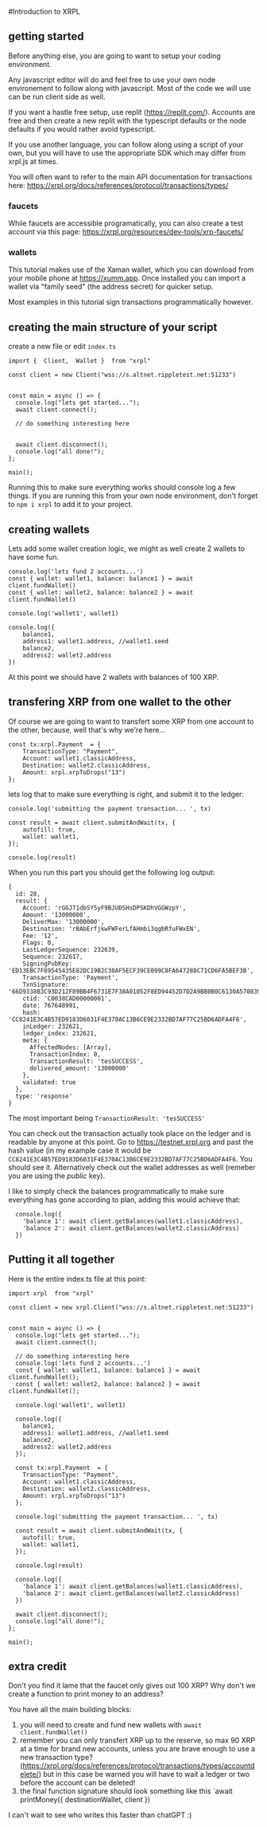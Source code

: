 #Introduction to XRPL

## getting started

Before anything else, you are going to want to setup your coding environment.

Any javascript editor will do and feel free to use your own node environement to follow along with javascript. Most of the code we will use can be run client side as well. 

If you want a hastle free setup, use replit (https://replit.com/). Accounts are free and then create a new replit with the typescript defaults or the node defaults if you would rather avoid typescript.

If you use another language, you can follow along using a script of your own, but you will have to use the appropriate SDK which may differ from xrpl.js at times.

You will often want to refer to the main API documentation for transactions here: https://xrpl.org/docs/references/protocol/transactions/types/


### faucets

While faucets are accessible programatically, you can also create a test account via this page: https://xrpl.org/resources/dev-tools/xrp-faucets/


### wallets

This tutorial makes use of the Xaman wallet, which you can download from your mobile phone at https://xumm.app. 
Once installed you can import a wallet via "family seed" (the address secret) for quicker setup. 

Most examples in this tutorial sign transactions programmatically however. 


## creating the main structure of your script 

create a new file or edit `index.ts`

    import {  Client,  Wallet }  from "xrpl" 
    
    const client = new Client("wss://s.altnet.rippletest.net:51233")


    const main = async () => {
      console.log("lets get started...");
      await client.connect();

      // do something interesting here

  
      await client.disconnect();
      console.log("all done!");
    };

    main();

Running this to make sure everything works should console log a few things.
If you are running this from your own node environment, don't forget to `npm i xrpl` to add it to your project.


## creating wallets 

Lets add some wallet creation logic, we might as well create 2 wallets to have some fun.

    console.log('lets fund 2 accounts...')
    const { wallet: wallet1, balance: balance1 } = await client.fundWallet()
    const { wallet: wallet2, balance: balance2 } = await client.fundWallet()

    console.log('wallet1', wallet1)

    console.log({ 
        balance1, 
        address1: wallet1.address, //wallet1.seed
        balance2, 
        address2: wallet2.address 
    })

At this point we should have 2 wallets with balances of 100 XRP.

## transfering XRP from one wallet to the other

Of course we are going to want to transfert some XRP from one account to the other, because, well that's why we're here...

    const tx:xrpl.Payment  = {
        TransactionType: "Payment",
        Account: wallet1.classicAddress,
        Destination: wallet2.classicAddress,
        Amount: xrpl.xrpToDrops("13")
    };

lets log that to make sure everything is right, and submit it to the ledger: 

    console.log('submitting the payment transaction... ', tx)

    const result = await client.submitAndWait(tx, {
        autofill: true,
        wallet: wallet1,
    }); 

    console.log(result)

When you run this part you should get the following log output: 

    {
      id: 28,
      result: {
        Account: 'rGGJ71dbSY5yF9BJUDSHsDPSKDhVGGWzpY',
        Amount: '13000000',
        DeliverMax: '13000000',
        Destination: 'rBAbErfjkwFWFerLfAHmbi3qgbRfuFWxEN',
        Fee: '12',
        Flags: 0,
        LastLedgerSequence: 232639,
        Sequence: 232617,
        SigningPubKey: 'ED13EBC7F89545435E82DC19B2C38AF5ECF39CE099C8FA647280C71CD6FA5BEF3B',
        TransactionType: 'Payment',
        TxnSignature: '66D9338B3C93D212F89BB4F6731E7F38A01052F8ED94452D7D2A9BB0B0C6130A5708390E9B6233A98A3B28A1922E57E37317609727409B3D289C456BB3250E08',
        ctid: 'C0038CAD00000001',
        date: 767648991,
        hash: 'CC8241E3C4B57ED9183D6031F4E370AC13B6CE9E2332BD7AF77C25BD6ADFA4F6',
        inLedger: 232621,
        ledger_index: 232621,
        meta: {
          AffectedNodes: [Array],
          TransactionIndex: 0,
          TransactionResult: 'tesSUCCESS',
          delivered_amount: '13000000'
        },
        validated: true
      },
      type: 'response'
    }

The most important being `TransactionResult: 'tesSUCCESS'`

You can check out the transaction actually took place on the ledger and is readable by anyone at this point. Go to https://testnet.xrpl.org and past the hash value (in my example case it would be `CC8241E3C4B57ED9183D6031F4E370AC13B6CE9E2332BD7AF77C25BD6ADFA4F6`. You should see it. Alternatively check out the wallet addresses as well (remeber you are using the *public* key).

I like to simply check the balances programmatically to make sure everything has gone according to plan, adding this would achieve that:

      console.log({
        'balance 1': await client.getBalances(wallet1.classicAddress), 
        'balance 2': await client.getBalances(wallet2.classicAddress)
      })

## Putting it all together

Here is the entire index.ts file at this point:

    import xrpl  from "xrpl" 
    
    const client = new xrpl.Client("wss://s.altnet.rippletest.net:51233")
    
    
    const main = async () => {
      console.log("lets get started...");
      await client.connect();
    
      // do something interesting here
      console.log('lets fund 2 accounts...')
      const { wallet: wallet1, balance: balance1 } = await client.fundWallet();
      const { wallet: wallet2, balance: balance2 } = await client.fundWallet();
    
      console.log('wallet1', wallet1)
    
      console.log({ 
        balance1, 
        address1: wallet1.address, //wallet1.seed
        balance2, 
        address2: wallet2.address 
      });
    
      const tx:xrpl.Payment  = {
        TransactionType: "Payment",
        Account: wallet1.classicAddress,
        Destination: wallet2.classicAddress,
        Amount: xrpl.xrpToDrops("13")
      };
    
      console.log('submitting the payment transaction... ', tx)
    
      const result = await client.submitAndWait(tx, {
        autofill: true,
        wallet: wallet1,
      }); 
    
      console.log(result)
    
      console.log({
        'balance 1': await client.getBalances(wallet1.classicAddress), 
        'balance 2': await client.getBalances(wallet2.classicAddress)
      })
    
      await client.disconnect();
      console.log("all done!");
    };
    
    main();

## extra credit

Don't you find it lame that the faucet only gives out 100 XRP? Why don't we create a function to print money to an address? 

You have all the main building blocks: 
1. you will need to create and fund new wallets with `await client.fundWallet()`
2. remember you can only transfert XRP up to the reserve, so max 90 XRP at a time for brand new accounts, unless you are brave enough to use a new transaction type? (https://xrpl.org/docs/references/protocol/transactions/types/accountdelete/) but in this case be warned you will have to wait a ledger or two before the account can be deleted!
3. the final function signature should look something like this `await printMoney({ destinationWallet, client })

I can't wait to see who writes this faster than chatGPT :)

